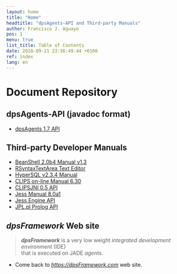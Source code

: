 ```yaml
---
layout: home
title: "Home"
headtitle: "dpsAgents-API and Third-party Manuals"
author: Francisco J. Aguayo
pos: 1
menu: true
list_title: Table of Contents
date: 2018-09-21 23:56:49:44 +0100
ref: index
lang: en
---
```


# Document Repository


## dpsAgents-API (javadoc format) 

- [dpsAgents 1.7 API](doc/dps/)


## Third-party Developer Manuals

- [BeanShell 2.0b4 Manual v1.3](https://dpsframework.com/dpsAgents-api/doc/bsh/manual/bshmanual.html)
- [RSyntaxTextArea Text Editor](https://github.com/bobbylight/RSyntaxTextArea/)
- [HyperSQL v2.3.4 Manual](https://dpsframework.com/dpsAgents-api/doc/hsql/hsqlug.html)
- [CLIPS on-line Manual 6.30](https://dpsframework.com/dpsAgents-api/doc/engines/clips/CLIPSLanguageHelp.html)
- [CLIPSJNI 0.5 API](https://dpsframework.com/dpsAgents-api/doc/engines/clips/clipsjni/index.html)
- [Jess Manual 8.0a1](https://dpsframework.com/dpsAgents-api/doc/engines/jess/docs/index.html)
- [Jess Engine API](https://dpsframework.com/dpsAgents-api/doc/engines/jess/docs/api.html)
- [JPL.pl Prolog API](https://dpsframework.com/dpsAgents-api/doc/engines/prolog-swi/index.html)
    

##  _dpsFramework_ Web site 

>  **_dpsFramework_** is a very low weight _integrated development environment_ (IDE) <br> that is executed on JADE _agents_.

- Come back to [_https://dpsFramework.com_](https://dpsframework.com/)  web site.




